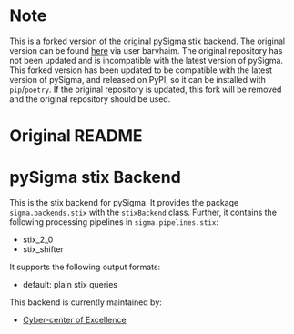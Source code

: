 # Note

This is a forked version of the original pySigma stix backend. The original version can be found [here](https://github.com/barvhaim/pySigma-backend-stix) via user barvhaim.
The original repository has not been updated and is incompatible with the latest version of pySigma. This forked version has been updated to be compatible with the latest version of pySigma, and released on PyPI,
so it can be installed with `pip`/`poetry`.  If the original repository is updated, this fork will be removed and the original repository should be used.


# Original README
# pySigma stix Backend
This is the stix backend for pySigma. It provides the package `sigma.backends.stix` with the `stixBackend` class.
Further, it contains the following processing pipelines in `sigma.pipelines.stix`:

* stix_2_0
* stix_shifter

It supports the following output formats:

* default: plain stix queries

This backend is currently maintained by:
* [Cyber-center of Excellence](https://github.com/barvhaim/)